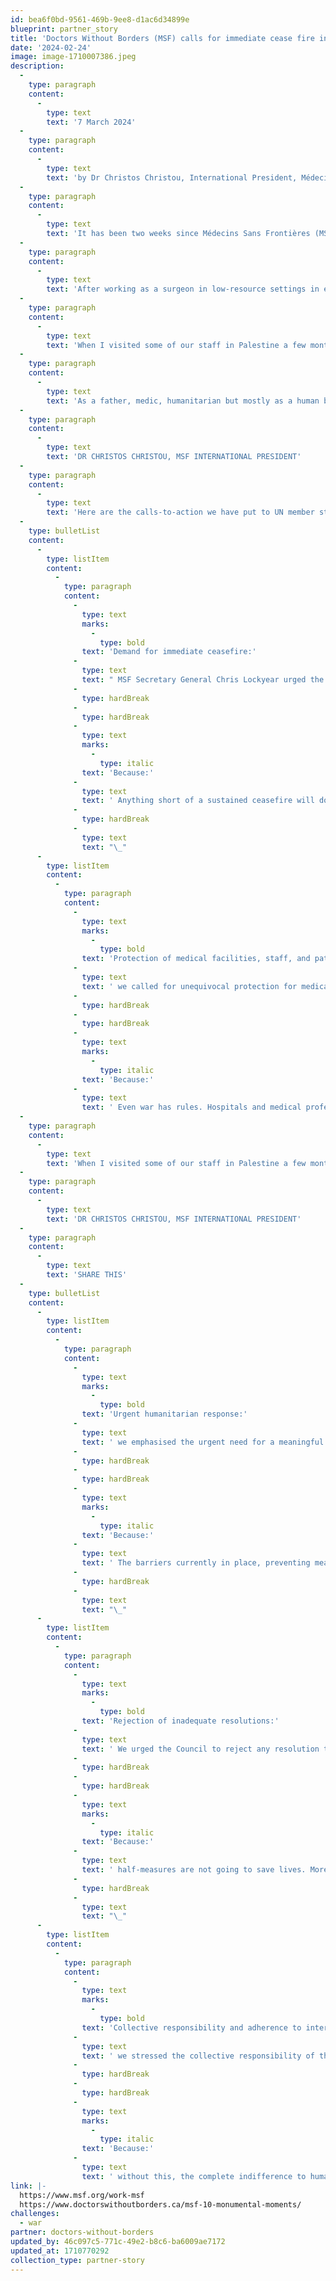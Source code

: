 ```yaml
---
id: bea6f0bd-9561-469b-9ee8-d1ac6d34899e
blueprint: partner_story
title: 'Doctors Without Borders (MSF) calls for immediate cease fire in Gaza'
date: '2024-02-24'
image: image-1710007386.jpeg
description:
  -
    type: paragraph
    content:
      -
        type: text
        text: '7 March 2024'
  -
    type: paragraph
    content:
      -
        type: text
        text: 'by Dr Christos Christou, International President, Médecins Sans Frontières'
  -
    type: paragraph
    content:
      -
        type: text
        text: 'It has been two weeks since Médecins Sans Frontières (MSF) addressed the UN Security Council. As a father, medic, humanitarian but mostly as a human being, I am appalled by the continued and complete disregard for life we are witnessing in Gaza.'
  -
    type: paragraph
    content:
      -
        type: text
        text: 'After working as a surgeon in low-resource settings in emergencies around the world, I thought nothing could shock me. But the horror medical staff and their patients have endured in places like Al-Shifa and Al-Awda hospitals will stay with me. Surgeries have been conducted without painkillers and one of our surgeons Dr Mahmoud Abu Nujaila was killed in an air strike after writing on the surgery whiteboard: “Whoever stands until the end, will tell the story. We did what we could.”'
  -
    type: paragraph
    content:
      -
        type: text
        text: 'When I visited some of our staff in Palestine a few months ago, they were already mentally and physically exhausted. Now, I fear they are at breaking point.'
  -
    type: paragraph
    content:
      -
        type: text
        text: 'As a father, medic, humanitarian but mostly as a human being, I am appalled by the continued and complete disregard for life we are witnessing in Gaza.'
  -
    type: paragraph
    content:
      -
        type: text
        text: 'DR CHRISTOS CHRISTOU, MSF INTERNATIONAL PRESIDENT'
  -
    type: paragraph
    content:
      -
        type: text
        text: 'Here are the calls-to-action we have put to UN member states, and why these urgent actions are needed now more than ever:'
  -
    type: bulletList
    content:
      -
        type: listItem
        content:
          -
            type: paragraph
            content:
              -
                type: text
                marks:
                  -
                    type: bold
                text: 'Demand for immediate ceasefire:'
              -
                type: text
                text: " MSF Secretary General Chris Lockyear urged the UN Security Council to demand an immediate and sustained ceasefire in Palestine to protect civilian lives.\_"
              -
                type: hardBreak
              -
                type: hardBreak
              -
                type: text
                marks:
                  -
                    type: italic
                text: 'Because:'
              -
                type: text
                text: ' Anything short of a sustained ceasefire will do little to prevent the mass atrocities and unbearable suffering people are facing in Gaza. But a “temporary period of calm” or any other watered-down proposal by member states tacitly endorses the extreme violence we are seeing on the ground.'
              -
                type: hardBreak
              -
                type: text
                text: "\_"
      -
        type: listItem
        content:
          -
            type: paragraph
            content:
              -
                type: text
                marks:
                  -
                    type: bold
                text: 'Protection of medical facilities, staff, and patients:'
              -
                type: text
                text: ' we called for unequivocal protection for medical facilities, staff, and patients in Gaza to ensure their safety.'
              -
                type: hardBreak
              -
                type: hardBreak
              -
                type: text
                marks:
                  -
                    type: italic
                text: 'Because:'
              -
                type: text
                text: ' Even war has rules. Hospitals and medical professionals should never be a target. Yet there is no functioning medical system in Gaza, and we see no accountability for the numerous attacks on healthcare facilities happening on a daily basis. So far five MSF colleagues have been killed, numerous injured, and countless have lost their homes and loved ones.'
  -
    type: paragraph
    content:
      -
        type: text
        text: 'When I visited some of our staff in Palestine a few months ago, they were already mentally and physically exhausted. Now, I fear they are at breaking point.'
  -
    type: paragraph
    content:
      -
        type: text
        text: 'DR CHRISTOS CHRISTOU, MSF INTERNATIONAL PRESIDENT'
  -
    type: paragraph
    content:
      -
        type: text
        text: 'SHARE THIS'
  -
    type: bulletList
    content:
      -
        type: listItem
        content:
          -
            type: paragraph
            content:
              -
                type: text
                marks:
                  -
                    type: bold
                text: 'Urgent humanitarian response:'
              -
                type: text
                text: ' we emphasised the urgent need for a meaningful humanitarian response in Gaza, highlighting the dire shortage of essential supplies, medicine, and medical care.'
              -
                type: hardBreak
              -
                type: hardBreak
              -
                type: text
                marks:
                  -
                    type: italic
                text: 'Because:'
              -
                type: text
                text: ' The barriers currently in place, preventing meaningful aid from entering Gaza and reaching those who need it, have been devastating. Our staff tell us they do not have enough food to eat. It is unbelievably cruel that, due to aid blocks, families are left with only scraps to survive. They also report the lack of water and its overall poor quality, leading to life-threatening diseases.'
              -
                type: hardBreak
              -
                type: text
                text: "\_"
      -
        type: listItem
        content:
          -
            type: paragraph
            content:
              -
                type: text
                marks:
                  -
                    type: bold
                text: 'Rejection of inadequate resolutions:'
              -
                type: text
                text: ' We urged the Council to reject any resolution that would hinder humanitarian efforts on the ground or endorse continued violence in Gaza, emphasising the need for genuine ceasefire measures without delay.'
              -
                type: hardBreak
              -
                type: hardBreak
              -
                type: text
                marks:
                  -
                    type: italic
                text: 'Because:'
              -
                type: text
                text: ' half-measures are not going to save lives. More than 1.5 million people are trapped in Rafah. Collective punishment must end.'
              -
                type: hardBreak
              -
                type: text
                text: "\_"
      -
        type: listItem
        content:
          -
            type: paragraph
            content:
              -
                type: text
                marks:
                  -
                    type: bold
                text: 'Collective responsibility and adherence to international law:'
              -
                type: text
                text: ' we stressed the collective responsibility of the UN Security Council and its members to uphold international humanitarian law.'
              -
                type: hardBreak
              -
                type: hardBreak
              -
                type: text
                marks:
                  -
                    type: italic
                text: 'Because:'
              -
                type: text
                text: ' without this, the complete indifference to humanitarian laws and principles we are seeing in Gaza without any accountability makes our world a terrifying place, where violence is uncontested, and civilians unprotected. The ramifications for generations to come across the world are enormous. We have a collective responsibility not to let this become the new normal.'
link: |-
  https://www.msf.org/work-msf
  https://www.doctorswithoutborders.ca/msf-10-monumental-moments/
challenges:
  - war
partner: doctors-without-borders
updated_by: 46c097c5-771c-49e2-b8c6-ba6009ae7172
updated_at: 1710770292
collection_type: partner-story
---
```

